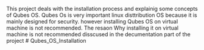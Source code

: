 This project deals with the installation process and explainig some concepts of Qubes OS. Qubes Os  is very important linux disttribution OS because it is mainly designed for security. however installing Qubes OS on virtual machine is not recommended. The resaon Why installing it on virtual machine is not recommended disscused in the decumentation part of the project # Qubes_OS_Installation
